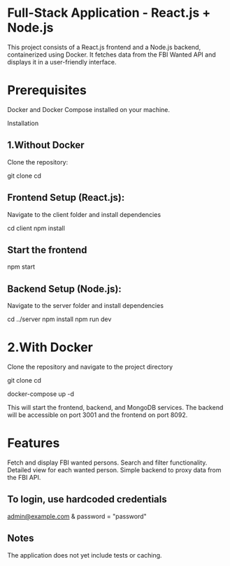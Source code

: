 Full-Stack Application - React.js + Node.js
==========================================
This project consists of a React.js frontend and a Node.js backend, containerized using Docker. It fetches data from the FBI Wanted API and displays it in a user-friendly interface.

Prerequisites
=============
Docker and Docker Compose installed on your machine.


Installation


1.Without Docker
--------------
Clone the repository:

git clone <repository-url>
cd <repository-folder>

Frontend Setup (React.js):
-------------------------
Navigate to the client folder and install dependencies

cd client
npm install

Start the frontend
-------------------
npm start


Backend Setup (Node.js):
-------------------
Navigate to the server folder and install dependencies

cd ../server
npm install
npm run dev


2.With Docker
=============
Clone the repository and navigate to the project directory


git clone <repository-url>
cd <repository-folder>

docker-compose up -d

This will start the frontend, backend, and MongoDB services. The backend will be accessible on port 3001 and the frontend on port 8092.

Features
===========
Fetch and display FBI wanted persons.
Search and filter functionality.
Detailed view for each wanted person.
Simple backend to proxy data from the FBI API.

To login, use hardcoded credentials
---------------------------------
admin@example.com & password = "password"

Notes
----
The application does not yet include tests or caching.